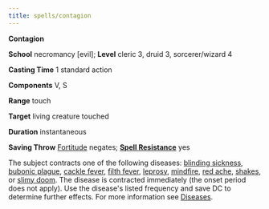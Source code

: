 ```yaml
---
title: spells/contagion
---
```

 **Contagion**

**School** necromancy [evil]; **Level** cleric 3, druid 3, sorcerer/wizard 4

**Casting Time** 1 standard action

**Components** V, S

**Range** touch

**Target** living creature touched

**Duration** instantaneous

**Saving Throw** [Fortitude](../combat#_fortitude) negates; **[Spell Resistance](../glossary#_spell-resistance)** yes

The subject contracts one of the following diseases: [blinding sickness](../glossary#_blinding-sickness), [bubonic plague](../glossary#_bubonic-plague), [cackle fever](../glossary#_cackle-fever), [filth fever](../glossary#_filth-fever), [leprosy](../glossary#_leprosy), [mindfire](../glossary#_mindfire), [red ache](../glossary#_red-ache), [shakes](../glossary#_shakes), or [slimy doom](../glossary#_slimy-doom). The disease is contracted immediately (the onset period does not apply). Use the disease's listed frequency and save DC to determine further effects. For more information see [Diseases](../glossary#_diseases).

